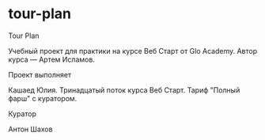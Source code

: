 # tour-plan

Tour Plan

Учебный проект для практики на курсе Веб Старт от Glo Academy. Автор курса — Артем Исламов.

Проект выполняет

Кашаед Юлия. Тринадцатый поток курса Веб Старт. Тариф "Полный фарш" с куратором.

Куратор

Антон Шахов
